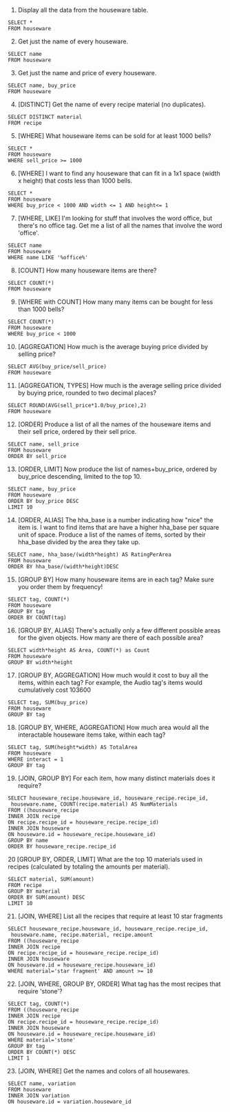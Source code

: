 1. Display all the data from the houseware table.

```
SELECT *
FROM houseware
```

2. Get just the name of every houseware.

```
SELECT name
FROM houseware
```

3. Get just the name and price of every houseware.

```
SELECT name, buy_price
FROM houseware
```

4. [DISTINCT] Get the name of every recipe material (no duplicates).

```
SELECT DISTINCT material
FROM recipe
```

5. [WHERE] What houseware items can be sold for at least 1000 bells? 

```
SELECT *
FROM houseware
WHERE sell_price >= 1000
```

6. [WHERE] I want to find any houseware that can fit in a 1x1 space (width x height) that costs less than 1000 bells.

```
SELECT *
FROM houseware
WHERE buy_price < 1000 AND width <= 1 AND height<= 1
```

7. [WHERE, LIKE] I'm looking for stuff that involves the word office, but there's no office tag. Get me a list of all the names that involve the word 'office'.

```
SELECT name
FROM houseware
WHERE name LIKE '%office%'
```

8. [COUNT] How many houseware items are there?

```
SELECT COUNT(*)
FROM houseware
```

9. [WHERE with COUNT] How many many items can be bought for less than 1000 bells?

```
SELECT COUNT(*)
FROM houseware
WHERE buy_price < 1000
```

10. [AGGREGATION] How much is the average buying price divided by selling price?

```
SELECT AVG(buy_price/sell_price)
FROM houseware
```

11. [AGGREGATION, TYPES] How much is the average selling price divided by buying price, rounded to two decimal places?

```
SELECT ROUND(AVG(sell_price*1.0/buy_price),2)
FROM houseware
```

12. [ORDER] Produce a list of all the names of the houseware items and their sell price, ordered by their sell price.

```
SELECT name, sell_price
FROM houseware
ORDER BY sell_price
```

13. [ORDER, LIMIT] Now produce the list of names+buy_price, ordered by buy_price descending, limited to the top 10.

```
SELECT name, buy_price
FROM houseware
ORDER BY buy_price DESC
LIMIT 10
```

14. [ORDER, ALIAS] The hha_base is a number indicating how "nice" the item is. I want to find items that are have a higher hha_base per square unit of space. Produce a list of the names of items, sorted by their hha_base divided by the area they take up.

```
SELECT name, hha_base/(width*height) AS RatingPerArea
FROM houseware
ORDER BY hha_base/(width*height)DESC
```

15. [GROUP BY] How many houseware items are in each tag? Make sure you order them by frequency!

```
SELECT tag, COUNT(*)
FROM houseware
GROUP BY tag
ORDER BY COUNT(tag)
```

16. [GROUP BY, ALIAS] There's actually only a few different possible areas for the given objects. How many are there of each possible area?

```
SELECT width*height AS Area, COUNT(*) as Count
FROM houseware
GROUP BY width*height

```

17. [GROUP BY, AGGREGATION] How much would it cost to buy all the items, within each tag? For example, the Audio tag's items would cumulatively cost 103600

```
SELECT tag, SUM(buy_price)
FROM houseware
GROUP BY tag
```

18. [GROUP BY, WHERE, AGGREGATION] How much area would all the interactable houseware items take, within each tag?

```
SELECT tag, SUM(height*width) AS TotalArea
FROM houseware
WHERE interact = 1
GROUP BY tag
```

19. [JOIN, GROUP BY] For each item, how many distinct materials does it require?

```
SELECT houseware_recipe.houseware_id, houseware_recipe.recipe_id,
 houseware.name, COUNT(recipe.material) AS NumMaterials
FROM ((houseware_recipe
INNER JOIN recipe
ON recipe.recipe_id = houseware_recipe.recipe_id)
INNER JOIN houseware 
ON houseware.id = houseware_recipe.houseware_id)
GROUP BY name
ORDER BY houseware_recipe.recipe_id
```

20 [GROUP BY, ORDER, LIMIT] What are the top 10 materials used in recipes (calculated by totaling the amounts per material).

```
SELECT material, SUM(amount)
FROM recipe
GROUP BY material
ORDER BY SUM(amount) DESC
LIMIT 10
```

21. [JOIN, WHERE] List all the recipes that require at least 10 star fragments

```
SELECT houseware_recipe.houseware_id, houseware_recipe.recipe_id,
 houseware.name, recipe.material, recipe.amount
FROM ((houseware_recipe
INNER JOIN recipe
ON recipe.recipe_id = houseware_recipe.recipe_id)
INNER JOIN houseware 
ON houseware.id = houseware_recipe.houseware_id)
WHERE material='star fragment' AND amount >= 10
```

22. [JOIN, WHERE, GROUP BY, ORDER] What tag has the most recipes that require 'stone'?

```
SELECT tag, COUNT(*)
FROM ((houseware_recipe
INNER JOIN recipe
ON recipe.recipe_id = houseware_recipe.recipe_id)
INNER JOIN houseware 
ON houseware.id = houseware_recipe.houseware_id)
WHERE material='stone'
GROUP BY tag
ORDER BY COUNT(*) DESC
LIMIT 1
```

23. [JOIN, WHERE] Get the names and colors of all housewares.

```
SELECT name, variation
FROM houseware
INNER JOIN variation
ON houseware.id = variation.houseware_id
```
